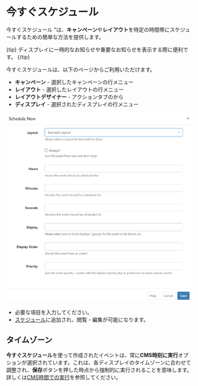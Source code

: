 <!--toc=scheduling-->

# 今すぐスケジュール

今すぐスケジュール "は、**キャンペーン**や**レイアウト**を特定の時間帯にスケジュールするための簡単な方法を提供します。

{tip}
ディスプレイに一時的なお知らせや重要なお知らせを表示する際に便利です。
{/tip}

今すぐスケジュールは、以下のページからご利用いただけます。

- **キャンペーン** - 選択したキャンペーンの行メニュー
- **レイアウト** - 選択したレイアウトの行メニュー
- **レイアウトデザイナー** - アクションタブのから
- **ディスプレイ** - 選択されたディスプレイの行メニュー

![Schedule Now Form](img/v3_schedule_schedule_now.png)

- 必要な項目を入力してください。
- [スケジュール](scheduling_calendar.html)に追加され、閲覧・編集が可能になります。

## タイムゾーン

**今すぐスケジュール**を使って作成されたイベントは、常に**CMS時刻に実行**オプションが選択されています。これは、各ディスプレイのタイムゾーンに合わせて調整され、**保存**ボタンを押した時点から強制的に実行されることを意味します。詳しくは[CMS時間での実行](scheduling_events.html)を参照してください。

